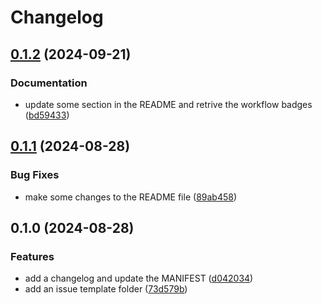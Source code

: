 # Changelog

## [0.1.2](https://github.com/codescan-ai/codescan/compare/v0.1.1...v0.1.2) (2024-09-21)


### Documentation

* update some section in the README and retrive the workflow  badges ([bd59433](https://github.com/codescan-ai/codescan/commit/bd594331965d2810d14e6678a3f163f1e9a56ab6))

## [0.1.1](https://github.com/codescan-ai/codescan/compare/v0.1.0...v0.1.1) (2024-08-28)


### Bug Fixes

* make some changes to the README file ([89ab458](https://github.com/codescan-ai/codescan/commit/89ab45890e7954e7ea339283907877fb148877b1))

## 0.1.0 (2024-08-28)


### Features

* add a changelog and update the MANIFEST ([d042034](https://github.com/codescan-ai/codescan/commit/d042034f1b22b808f97318599d90c7a57e8d05ed))
* add an issue template folder ([73d579b](https://github.com/codescan-ai/codescan/commit/73d579b490f16faac726f655ca7a6dce32a9c7be))
